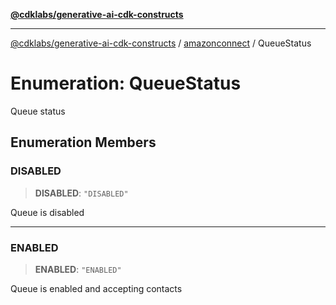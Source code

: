 [**@cdklabs/generative-ai-cdk-constructs**](../../../../README.md)

***

[@cdklabs/generative-ai-cdk-constructs](../../../../README.md) / [amazonconnect](../README.md) / QueueStatus

# Enumeration: QueueStatus

Queue status

## Enumeration Members

### DISABLED

> **DISABLED**: `"DISABLED"`

Queue is disabled

***

### ENABLED

> **ENABLED**: `"ENABLED"`

Queue is enabled and accepting contacts

